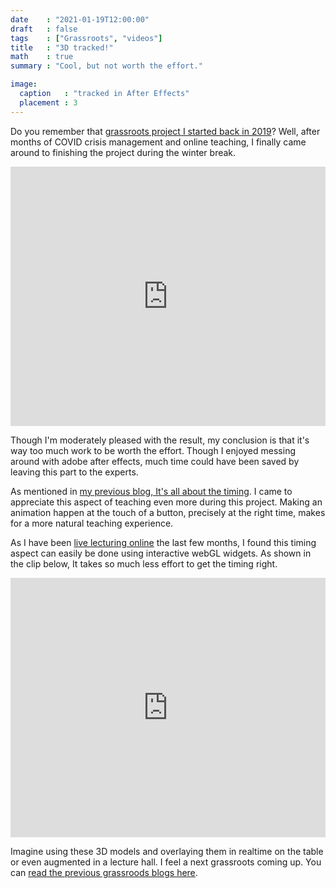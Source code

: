 ```yaml
---
date    : "2021-01-19T12:00:00"
draft   : false
tags    : ["Grassroots", "videos"]
title   : "3D tracked!"
math    : true
summary : "Cool, but not worth the effort."

image:
  caption   : "tracked in After Effects"
  placement : 3
---
```


Do you remember that [grassroots project I started back in 2019](https://www.klinkenberg.amsterdam/post/gr_2019_blog_1/)? Well, after months of COVID crisis management and online teaching, I finally came around to finishing the project during the winter break.

<iframe width="100%" height="415" src="https://www.youtube.com/embed/MDaEXZyIhfc" frameborder="0" allow="accelerometer; autoplay; clipboard-write; encrypted-media; gyroscope; picture-in-picture" allowfullscreen></iframe>

Though I'm moderately pleased with the result, my conclusion is that it's way too much work to be worth the effort. Though I enjoyed messing around with adobe after effects, much time could have been saved by leaving this part to the experts.

As mentioned in [my previous blog, It's all about the timing](http://localhost:4321/post/gr_2019_blog_3/). I came to appreciate this aspect of teaching even more during this project. Making an animation happen at the touch of a button, precisely at the right time, makes for a more natural teaching experience. 

As I have been [live lecturing online](https://www.klinkenberg.amsterdam/post/2021-01-10-online-lecture/) the last few months, I found this timing aspect can easily be done using interactive webGL widgets. As shown in the clip below, It takes so much less effort to get the timing right.

<iframe width="100%" height="415" src="https://www.youtube.com/embed/d-hs6LPXtJ8?start=5723" frameborder="0" allow="accelerometer; autoplay; clipboard-write; encrypted-media; gyroscope; picture-in-picture" allowfullscreen></iframe>

Imagine using these 3D models and overlaying them in realtime on the table or even augmented in a lecture hall. I feel a next grassroots coming up. You can [read the previous grassroods blogs here](http://localhost:4321/tag/grassroots/).